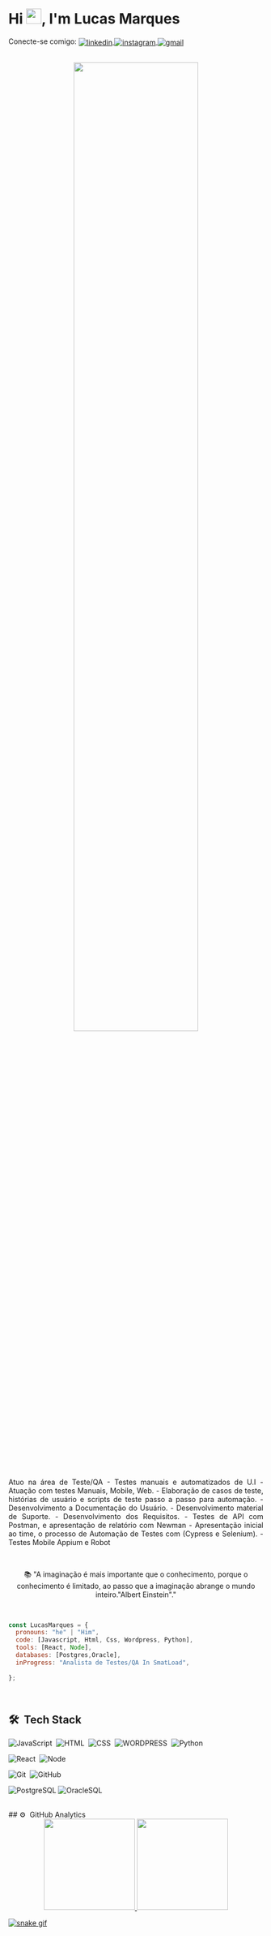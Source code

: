 <h1 align="left"> Hi <img src="https://raw.githubusercontent.com/kaueMarques/kaueMarques/master/hi.gif" width="30px">, I'm Lucas Marques</h1>

<p align="left">
  Conecte-se comigo:
  <a href="https://www.linkedin.com/in/lucas-marques1204/" target="_blank">
    <img align="center" src="https://img.shields.io/badge/-Lucas.Marques-05122A?style=flat&logo=linkedin" alt="linkedin"/>
  </a>
  <a href="https://www.instagram.com/llucas_marquess/" target="_blank">
    <img align="center" src="https://img.shields.io/badge/-Lucas.Marques-05122A?style=flat&logo=instagram" alt="instagram"/>
  </a>
  <a href="mailto:lucasm.desenvolvedor@gmail.com" target="_blank">
    <img align="center" src="https://img.shields.io/badge/-Lucas.Marques-05122A?style=flat&logo=gmail" alt="gmail"/> 
  </a>
</p>

<br>

<div align="center">

  <img width="70%" height="70%" src="https://camo.githubusercontent.com/fa73289736064aba480d0708da37d7aa183a8c3e2bcc2f58c54285a3bbbeecc1/68747470733a2f2f7777772e61616c7068612e6e65742f77702d636f6e74656e742f75706c6f6164732f323032302f31322f66756c6c2d737461636b2d646576656c6f706d656e742e676966"/>

  <br><br>
  
  <p align="justify">
Atuo na área de Teste/QA - Testes manuais e automatizados de U.I - Atuação com testes Manuais, Mobile, Web. - Elaboração de casos de teste, histórias de usuário e scripts de teste passo a passo para automação. - Desenvolvimento a Documentação do Usuário. - Desenvolvimento material de Suporte. - Desenvolvimento dos Requisitos. - Testes de API com Postman, e apresentação de relatório com Newman - Apresentação inicial ao time, o processo de Automação de Testes com (Cypress e Selenium). - Testes Mobile Appium e Robot  </p>
  
  <br>
  
📚 "A imaginação é mais importante que o conhecimento, porque o conhecimento é limitado, ao passo que a imaginação abrange o mundo inteiro."Albert Einstein"."
</div>

  <br>

```javascript
const LucasMarques = {
  pronouns: "he" | "Him",
  code: [Javascript, Html, Css, Wordpress, Python],
  tools: [React, Node],
  databases: [Postgres,Oracle],
  inProgress: "Analista de Testes/QA In SmatLoad",
 
};
```

  <br>

## 🛠 &nbsp;Tech Stack

![JavaScript](https://img.shields.io/badge/-JavaScript-05122A?style=flat&logo=javascript)&nbsp;
![HTML](https://img.shields.io/badge/-HTML-05122A?style=flat&logo=HTML5)&nbsp;
![CSS](https://img.shields.io/badge/-CSS-05122A?style=flat&logo=CSS3&logoColor=1572B6)&nbsp;
![WORDPRESS](https://img.shields.io/badge/-Wordpress-05122A?style=flat&logo=Sass&logoColor=1572B6)&nbsp;
![Python](https://img.shields.io/badge/-Python-05122A?style=flat&logo=dart&logoColor=1572B6)

![React](https://img.shields.io/badge/-React-05122A?style=flat&logo=react)&nbsp;
![Node](https://img.shields.io/badge/-Node-05122A?style=flat&logo=node.js)&nbsp;


![Git](https://img.shields.io/badge/-Git-05122A?style=flat&logo=git)&nbsp;
![GitHub](https://img.shields.io/badge/-GitHub-05122A?style=flat&logo=github)&nbsp;

![PostgreSQL](https://img.shields.io/badge/-PostgreSQL-05122A?style=flat&logo=postgresql)
![OracleSQL](https://img.shields.io/badge/-OracleSQL-05122A?style=flat&logo=oraclesql)

<br>
## ⚙️ &nbsp;GitHub Analytics

<div align="center">
  <a href="https://github.com/Lucasm12">
  <img height="180em" src="https://github-readme-stats.vercel.app/api?username=Lucasm12&show_icons=true&theme=midnight-purple&include_all_commits=true&count_private=true"/>
  <img height="180em" src="https://github-readme-stats.vercel.app/api/top-langs/?username=Lucasm12&layout=compact&langs_count=7&theme=midnight-purple"/>
</div>
  
![snake gif](https://github.com/Lucasm12/HelloLucas/tree/output/github-contribution-grid-snake.svg)



